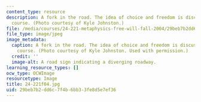 ```yaml
---
content_type: resource
description: A fork in the road. The idea of choice and freedom is discussed in this
  course. (Photo courtesy of Kyle Johnston.)
file: /media/courses/24-221-metaphysics-free-will-fall-2004/29beb7b2dd6c7f4b6bb33fe8d5e7ef36_24-221f04.jpg
file_type: image/jpeg
image_metadata:
  caption: A fork in the road. The idea of choice and freedom is discussed in this
    course. (Photo courtesy of Kyle Johnston. Used with permission.)
  credit: ''
  image-alt: A road sign indicating a diverging roadway.
learning_resource_types: []
ocw_type: OCWImage
resourcetype: Image
title: 24-221f04.jpg
uid: 29beb7b2-dd6c-7f4b-6bb3-3fe8d5e7ef36
---
```

